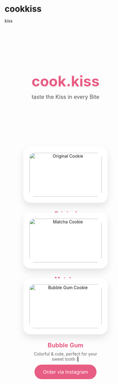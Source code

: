 # cookkiss
kiss
<!DOCTYPE html>
<html lang="en">

<head>
  <meta charset="UTF-8" />
  <meta name="viewport" content="width=device-width, initial-scale=1.0" />
  <title>cook.kiss — Soft Cookies</title>
  <link href="https://fonts.googleapis.com/css2?family=Playfair+Display:wght@600&family=Inter:wght@400;600&display=swap" rel="stylesheet" />
  <style>
    * {
      margin: 0;
      padding: 0;
      box-sizing: border-box;
    }

    body {
      font-family: 'Inter', sans-serif;
      background: linear-gradient(to bottom, #ffe4ec, #fff0f5);
      overflow-x: hidden;
    }

    header {
      text-align: center;
      padding: 80px 20px 40px;
    }

    header h1 {
      font-family: 'Playfair Display', serif;
      font-size: 48px;
      color: #e85d84;
    }

    header p {
      font-size: 18px;
      margin-top: 12px;
      color: #555;
    }

    .cookie-gallery {
      display: flex;
      flex-wrap: wrap;
      justify-content: center;
      gap: 32px;
      padding: 40px 20px;
    }

    .cookie {
      background: white;
      border-radius: 24px;
      box-shadow: 0 12px 24px rgba(0, 0, 0, 0.1);
      padding: 20px;
      width: 280px;
      text-align: center;
      transition: transform 0.4s ease;
      animation: float 3s ease-in-out infinite;
    }

    .cookie:hover {
      transform: translateY(-10px);
    }

    .cookie img {
      width: 100%;
      border-radius: 16px;
      margin-bottom: 16px;
    }

    .cookie h3 {
      font-size: 20px;
      color: #e85d84;
    }

    .cookie p {
      font-size: 14px;
      color: #666;
      margin-top: 8px;
    }

    @keyframes float {
      0% {
        transform: translateY(0px);
      }
      50% {
        transform: translateY(-8px);
      }
      100% {
        transform: translateY(0px);
      }
    }

    .cta {
      text-align: center;
      margin: 60px 0 80px;
    }

    .cta a {
      display: inline-block;
      background-color: #e85d84;
      color: white;
      padding: 14px 28px;
      border-radius: 50px;
      font-size: 16px;
      text-decoration: none;
      transition: background 0.3s ease;
    }

    .cta a:hover {
      background-color: #d94e76;
    }

    .lottie-container {
      max-width: 600px;
      margin: 0 auto 40px;
    }
  </style>
</head>

<body>
  <header>
    <h1>cook.kiss</h1>
    <p>taste the Kiss in every Bite</p>
  </header>

  <div class="lottie-container">
    <script src="https://unpkg.com/@lottiefiles/lottie-player@latest/dist/lottie-player.js"></script>
    <lottie-player src="https://lottie.host/5e34276e-2784-45ff-812b-d92fdfef77d0/zyuFCkGyCU.json" background="transparent" speed="1" loop autoplay></lottie-player>
  </div>

  <section class="cookie-gallery">
    <div class="cookie">
      <img src="/mnt/data/original_cookkiss.jpg" alt="Original Cookie" />
      <h3>Original</h3>
      <p>Soft-baked classic cookie with melty choco chips 🍪</p>
    </div>
    <div class="cookie">
      <img src="/mnt/data/matcha_cookkiss.jpg" alt="Matcha Cookie" />
      <h3>Matcha</h3>
      <p>Green tea meets sweet — dreamy & chewy 🍵</p>
    </div>
    <div class="cookie">
      <img src="/mnt/data/bubblegum_cookkiss.jpg" alt="Bubble Gum Cookie" />
      <h3>Bubble Gum</h3>
      <p>Colorful & cute, perfect for your sweet tooth 💖</p>
    </div>
  </section>

  <div class="cta">
    <a href="https://www.instagram.com/ineedsomecookkiss?igsh=ZDd2Mmt1bGZzb3R4" target="_blank">Order via Instagram</a>
  </div>
</body>

</html>
